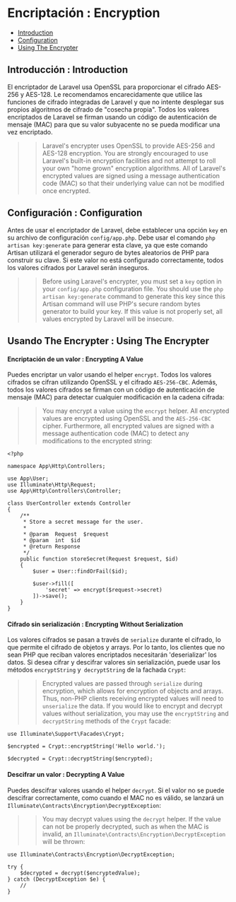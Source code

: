 # Encriptación : Encryption

- [Introduction](#introduction)
- [Configuration](#configuration)
- [Using The Encrypter](#using-the-encrypter)

<a name="introduction"></a>
## Introducción : Introduction

El encriptador de Laravel usa OpenSSL para proporcionar el cifrado AES-256 y AES-128. Le recomendamos encarecidamente que utilice las funciones de cifrado integradas de Laravel y que no intente desplegar sus propios algoritmos de cifrado de "cosecha propia". Todos los valores encriptados de Laravel se firman usando un código de autenticación de mensaje (MAC) para que su valor subyacente no se pueda modificar una vez encriptado.
> > Laravel's encrypter uses OpenSSL to provide AES-256 and AES-128 encryption. You are strongly encouraged to use Laravel's built-in encryption facilities and not attempt to roll your own "home grown" encryption algorithms. All of Laravel's encrypted values are signed using a message authentication code (MAC) so that their underlying value can not be modified once encrypted.

<a name="configuration"></a>
## Configuración : Configuration

Antes de usar el encriptador de Laravel, debe establecer una opción `key` en su archivo de configuración `config/app.php`. Debe usar el comando `php artisan key:generate` para generar esta clave, ya que este comando Artisan utilizará el generador seguro de bytes aleatorios de PHP para construir su clave. Si este valor no está configurado correctamente, todos los valores cifrados por Laravel serán inseguros.
> > Before using Laravel's encrypter, you must set a `key` option in your `config/app.php` configuration file. You should use the `php artisan key:generate` command to generate this key since this Artisan command will use PHP's secure random bytes generator to build your key. If this value is not properly set, all values encrypted by Laravel will be insecure.

<a name="using-the-encrypter"></a>
## Usando The Encrypter : Using The Encrypter

#### Encriptación de un valor : Encrypting A Value

Puedes encriptar un valor usando el helper `encrypt`. Todos los valores cifrados se cifran utilizando OpenSSL y el cifrado `AES-256-CBC`. Además, todos los valores cifrados se firman con un código de autenticación de mensaje (MAC) para detectar cualquier modificación en la cadena cifrada:
> > You may encrypt a value using the `encrypt` helper. All encrypted values are encrypted using OpenSSL and the `AES-256-CBC` cipher. Furthermore, all encrypted values are signed with a message authentication code (MAC) to detect any modifications to the encrypted string:

    <?php

    namespace App\Http\Controllers;

    use App\User;
    use Illuminate\Http\Request;
    use App\Http\Controllers\Controller;

    class UserController extends Controller
    {
        /**
         * Store a secret message for the user.
         *
         * @param  Request  $request
         * @param  int  $id
         * @return Response
         */
        public function storeSecret(Request $request, $id)
        {
            $user = User::findOrFail($id);

            $user->fill([
                'secret' => encrypt($request->secret)
            ])->save();
        }
    }

#### Cifrado sin serialización : Encrypting Without Serialization

Los valores cifrados se pasan a través de `serialize` durante el cifrado, lo que permite el cifrado de objetos y arrays. Por lo tanto, los clientes que no sean PHP que reciban valores encriptados necesitarán 'deserializar' los datos. Si desea cifrar y descifrar valores sin serialización, puede usar los métodos `encryptString` y` decryptString` de la fachada `Crypt`:
> > Encrypted values are passed through `serialize` during encryption, which allows for encryption of objects and arrays. Thus, non-PHP clients receiving encrypted values will need to `unserialize` the data. If you would like to encrypt and decrypt values without serialization, you may use the `encryptString` and `decryptString` methods of the `Crypt` facade:

    use Illuminate\Support\Facades\Crypt;

    $encrypted = Crypt::encryptString('Hello world.');

    $decrypted = Crypt::decryptString($encrypted);

#### Descifrar un valor : Decrypting A Value

Puedes descifrar valores usando el helper `decrypt`. Si el valor no se puede descifrar correctamente, como cuando el MAC no es válido, se lanzará un `Illuminate\Contracts\Encryption\DecryptException`:
> > You may decrypt values using the `decrypt` helper. If the value can not be properly decrypted, such as when the MAC is invalid, an `Illuminate\Contracts\Encryption\DecryptException` will be thrown:

    use Illuminate\Contracts\Encryption\DecryptException;

    try {
        $decrypted = decrypt($encryptedValue);
    } catch (DecryptException $e) {
        //
    }
